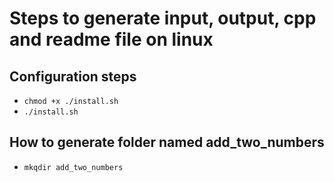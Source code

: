 # Steps to generate input, output, cpp and readme file on linux

## Configuration steps

-  `chmod +x ./install.sh`
- `./install.sh`

## How to generate folder named add_two_numbers
- `mkqdir add_two_numbers`